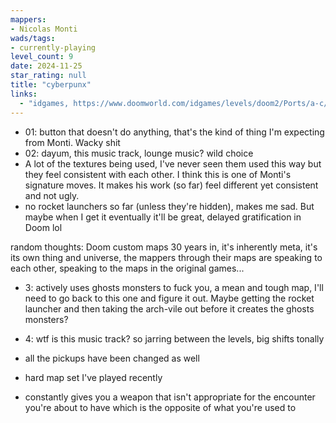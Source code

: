 ```yaml
---
mappers:
- Nicolas Monti
wads/tags:
- currently-playing
level_count: 9
date: 2024-11-25
star_rating: null
title: "cyberpunx"
links:
  - "idgames, https://www.doomworld.com/idgames/levels/doom2/Ports/a-c/cyberpnx"
---
```


- 01: button that doesn't do anything, that's the kind of thing I'm expecting from Monti. Wacky shit
- 02: dayum, this music track, lounge music? wild choice
- A lot of the textures being used, I've never seen them used this way but they feel consistent with each other. I think this is one of Monti's signature moves. It makes his work (so far) feel different yet consistent and not ugly.
- no rocket launchers so far (unless they're hidden), makes me sad. But maybe when I get it eventually it'll be great, delayed gratification in Doom lol

random thoughts: Doom custom maps 30 years in, it's inherently meta, it's its own thing and universe, the mappers through their maps are speaking to each other, speaking to the maps in the original games...

- 3: actively uses ghosts monsters to fuck you, a mean and tough map, I'll need to go back to this one and figure it out. Maybe getting the rocket launcher and then taking the arch-vile out before it creates the ghosts monsters?
- 4: wtf is this music track? so jarring between the levels, big shifts tonally

- all the pickups have been changed as well
- hard map set I've played recently
- constantly gives you a weapon that isn't appropriate for the encounter you're about to have which is the opposite of what you're used to